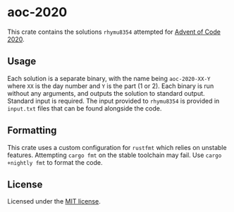 # aoc-2020

This crate contains the solutions `rhymu8354` attempted for [Advent of Code
2020][aoc2020].

[aoc2020]: https://adventofcode.com/2020

## Usage

Each solution is a separate binary, with the name being `aoc-2020-XX-Y` where
`XX` is the day number and `Y` is the part (1 or 2).  Each binary is run
without any arguments, and outputs the solution to standard output.  Standard
input is required.  The input provided to `rhymu8354` is provided in
`input.txt` files that can be found alongside the code.

## Formatting

This crate uses a custom configuration for `rustfmt` which relies on unstable
features.  Attempting `cargo fmt` on the stable toolchain may fail.  Use `cargo
+nightly fmt` to format the code.

## License

Licensed under the [MIT license](LICENSE.txt).
